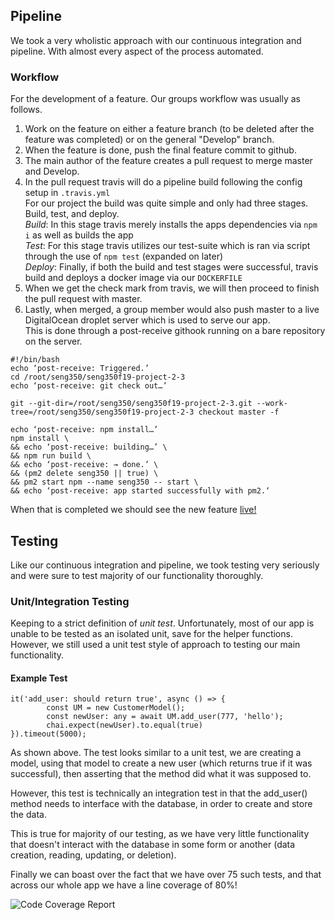 ## Pipeline

We took a very wholistic approach with our continuous integration and pipeline. With almost every aspect of the process automated.  

### Workflow  
For the development of a feature. Our groups workflow was usually as follows.  

1. Work on the feature on either a feature branch (to be deleted after the feature was completed) or on the general "Develop" branch.  
2. When the feature is done, push the final feature commit to github.  
3. The main author of the feature creates a pull request to merge master and Develop.  
4. In the pull request travis will do a pipeline build following the config setup in `.travis.yml`  
  For our project the build was quite simple and only had three stages. Build, test, and deploy.  
  *Build*: In this stage travis merely installs the apps dependencies via `npm i` as well as builds the app  
  *Test*: For this stage travis utilizes our test-suite which is ran via script through the use of `npm test` (expanded on later)  
  *Deploy*: Finally, if both the build and test stages were successful, travis build and deploys a docker image via our `DOCKERFILE`  
5. When we get the check mark from travis, we will then proceed to finish the pull request with master.  
6. Lastly, when merged, a group member would also push master to a live DigitalOcean droplet server which is used to serve our app.  
  This is done through a post-receive githook running on a bare repository on the server.
  
  ```
#!/bin/bash
echo ‘post-receive: Triggered.’
cd /root/seng350/seng350f19-project-2-3
echo ‘post-receive: git check out…’

git --git-dir=/root/seng350/seng350f19-project-2-3.git --work-tree=/root/seng350/seng350f19-project-2-3 checkout master -f

echo ‘post-receive: npm install…’
npm install \
&& echo ‘post-receive: building…’ \
&& npm run build \
&& echo ‘post-receive: → done.’ \
&& (pm2 delete seng350 || true) \
&& pm2 start npm --name seng350 -- start \
&& echo ‘post-receive: app started successfully with pm2.‘
```

When that is completed we should see the new feature [live!](https://seng350.roubekas.com)

## Testing

Like our continuous integration and pipeline, we took testing very seriously and were sure to test majority of our functionality thoroughly.

### Unit/Integration Testing
Keeping to a strict definition of *unit test*. Unfortunately, most of our app is unable to be tested as an isolated unit, save for the helper functions. However, we still used a unit test style of approach to testing our main functionality.

#### Example Test 
```
it('add_user: should return true', async () => {
        const UM = new CustomerModel();
        const newUser: any = await UM.add_user(777, 'hello');
        chai.expect(newUser).to.equal(true)
}).timeout(5000);
```  
As shown above. The test looks similar to a unit test, we are creating a model, using that model to create a new user (which returns true if it was successful), then asserting that the method did what it was supposed to.  

However, this test is technically an integration test in that the add_user() method needs to interface with the database, in order to create and store the data.  

This is true for majority of our testing, as we have very little functionality that doesn't interact with the database in some form or another (data creation, reading, updating, or deletion). 

Finally we can boast over the fact that we have over 75 such tests, and that across our whole app we have a line coverage of 80%!

![Code Coverage Report](https://github.com/seng350/seng350f19-project-2-3/blob/master/written_docs/milestone_4/code_coverage.png "Code Coverage Report")

